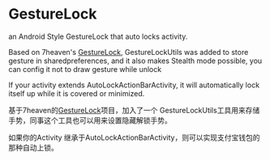 GestureLock
===========

an Android Style GestureLock that auto locks activity.
<p><p>
Based on 7heaven's <a href="https://github.com/7heaven/GestureLock">GestureLock</a>, 
GestureLockUtils was added to store gesture in sharedpreferences, and it also makes Stealth mode possible, you can config it not to draw gesture while unlock<p> 
If your activity extends AutoLockActionBarActivity, it will automatically lock itself up while it is covered or minimized.<p>


基于7heaven的<a href="https://github.com/7heaven/GestureLock">GestureLock</a>项目，加入了一个 GestureLockUtils工具用来存储手势，同事这个工具也可以用来设置隐藏解锁手势。<p>
如果你的Activity 继承于AutoLockActionBarActivity，则可以实现支付宝钱包的那种自动上锁。